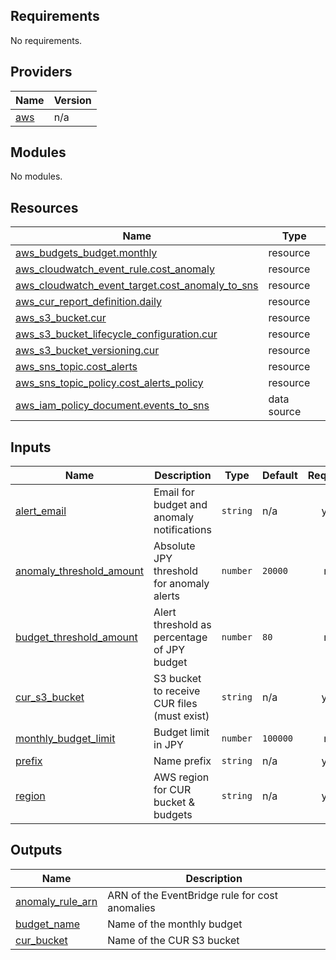## Requirements

No requirements.

## Providers

| Name | Version |
|------|---------|
| <a name="provider_aws"></a> [aws](#provider\_aws) | n/a |

## Modules

No modules.

## Resources

| Name | Type |
|------|------|
| [aws_budgets_budget.monthly](https://registry.terraform.io/providers/hashicorp/aws/latest/docs/resources/budgets_budget) | resource |
| [aws_cloudwatch_event_rule.cost_anomaly](https://registry.terraform.io/providers/hashicorp/aws/latest/docs/resources/cloudwatch_event_rule) | resource |
| [aws_cloudwatch_event_target.cost_anomaly_to_sns](https://registry.terraform.io/providers/hashicorp/aws/latest/docs/resources/cloudwatch_event_target) | resource |
| [aws_cur_report_definition.daily](https://registry.terraform.io/providers/hashicorp/aws/latest/docs/resources/cur_report_definition) | resource |
| [aws_s3_bucket.cur](https://registry.terraform.io/providers/hashicorp/aws/latest/docs/resources/s3_bucket) | resource |
| [aws_s3_bucket_lifecycle_configuration.cur](https://registry.terraform.io/providers/hashicorp/aws/latest/docs/resources/s3_bucket_lifecycle_configuration) | resource |
| [aws_s3_bucket_versioning.cur](https://registry.terraform.io/providers/hashicorp/aws/latest/docs/resources/s3_bucket_versioning) | resource |
| [aws_sns_topic.cost_alerts](https://registry.terraform.io/providers/hashicorp/aws/latest/docs/resources/sns_topic) | resource |
| [aws_sns_topic_policy.cost_alerts_policy](https://registry.terraform.io/providers/hashicorp/aws/latest/docs/resources/sns_topic_policy) | resource |
| [aws_iam_policy_document.events_to_sns](https://registry.terraform.io/providers/hashicorp/aws/latest/docs/data-sources/iam_policy_document) | data source |

## Inputs

| Name | Description | Type | Default | Required |
|------|-------------|------|---------|:--------:|
| <a name="input_alert_email"></a> [alert\_email](#input\_alert\_email) | Email for budget and anomaly notifications | `string` | n/a | yes |
| <a name="input_anomaly_threshold_amount"></a> [anomaly\_threshold\_amount](#input\_anomaly\_threshold\_amount) | Absolute JPY threshold for anomaly alerts | `number` | `20000` | no |
| <a name="input_budget_threshold_amount"></a> [budget\_threshold\_amount](#input\_budget\_threshold\_amount) | Alert threshold as percentage of JPY budget | `number` | `80` | no |
| <a name="input_cur_s3_bucket"></a> [cur\_s3\_bucket](#input\_cur\_s3\_bucket) | S3 bucket to receive CUR files (must exist) | `string` | n/a | yes |
| <a name="input_monthly_budget_limit"></a> [monthly\_budget\_limit](#input\_monthly\_budget\_limit) | Budget limit in JPY | `number` | `100000` | no |
| <a name="input_prefix"></a> [prefix](#input\_prefix) | Name prefix | `string` | n/a | yes |
| <a name="input_region"></a> [region](#input\_region) | AWS region for CUR bucket & budgets | `string` | n/a | yes |

## Outputs

| Name | Description |
|------|-------------|
| <a name="output_anomaly_rule_arn"></a> [anomaly\_rule\_arn](#output\_anomaly\_rule\_arn) | ARN of the EventBridge rule for cost anomalies |
| <a name="output_budget_name"></a> [budget\_name](#output\_budget\_name) | Name of the monthly budget |
| <a name="output_cur_bucket"></a> [cur\_bucket](#output\_cur\_bucket) | Name of the CUR S3 bucket |

